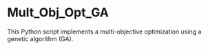 # Mult_Obj_Opt_GA
This Python script implements a multi-objective optimization using a genetic algorithm (GA).
